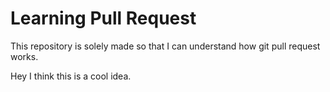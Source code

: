 # Learning Pull Request
This repository is solely made so that I can understand how git pull request works.

Hey I think this is a cool idea.
